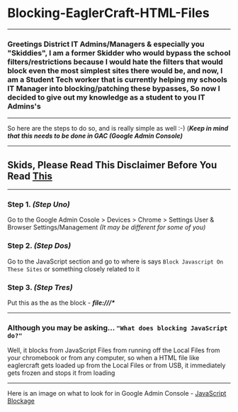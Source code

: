 # Blocking-EaglerCraft-HTML-Files
-------------------------------------------------------------------------------------------------------------------------------------
### Greetings District IT Admins/Managers & especially you "Skiddies", I am a former Skidder who would bypass the school filters/restrictions because I would hate the filters that would block even the most simplest sites there would be, and now, I am a Student Tech worker that is currently helping my schools IT Manager into blocking/patching these bypasses, So now I decided to give out my knowledge as a student to you IT Admins's
-------------------------------------------------------------------------------------------------------------------------------------

So here are the steps to do so, and is really simple as well :-) (_**Keep in mind that this needs to be done in GAC (Google Admin Console)**_

-------------------------------------------------------------------------------------------------------------------------------------

## Skids, Please Read This Disclaimer Before You Read [This](https://github.com/K12SystemAdmin/Blocking-HTML-Files/blob/main/Disclaimer.md)

-------------------------------------------------------------------------------------------------------------------------------------

### **Step 1.** _(Step Uno)_

Go to the Google Admin Cosole > Devices > Chrome > Settings User & Browser Settings/Management _(It may be different for some of you)_

### **Step 2.** _(Step Dos)_

Go to the JavaScript section and go to where is says `Block Javascript On These Sites` or something closely related to it


### **Step 3.** _(Step Tres)_

Put this as the as the block - **_file:///*_**

-------------------------------------------------------------------------------------------------------------------------------------

### Although you may be asking... `"What does blocking JavaScript do?"`

Well, it blocks from JavaScript Files from running off the Local Files from your chromebook or from any computer, so when a HTML file like eaglercraft gets loaded up from the Local Files or from USB, it immediately gets frozen and stops it from loading

-------------------------------------------------------------------------------------------------------------------------------------

Here is an image on what to look for in Google Admin Console - [JavaScript Blockage](https://github.com/K12SystemAdmin/Blocking-HTML-Files/assets/133791743/0a6be525-f908-4ecd-8237-5d5e10b10139)
